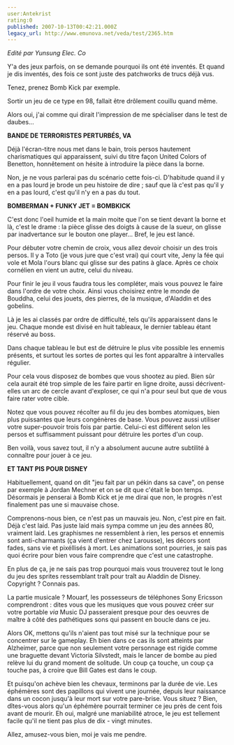 ```yaml
---
user:Antekrist
rating:0
published: 2007-10-13T00:42:21.000Z
legacy_url: http://www.emunova.net/veda/test/2365.htm
---
```

_Edité par Yunsung Elec. Co_  

Y'a des jeux parfois, on se demande pourquoi ils ont été inventés. Et quand je dis inventés, des fois ce sont juste des patchworks de trucs déjà vus.  

Tenez, prenez Bomb Kick par exemple.  

Sortir un jeu de ce type en 98, fallait être drôlement couillu quand même.  

Alors oui, j'ai comme qui dirait l'impression de me spécialiser dans le test de daubes...  

  

**BANDE DE TERRORISTES PERTURBÉS, VA**  

Déjà l'écran-titre nous met dans le bain, trois persos hautement charismatiques qui apparaissent, suivi du titre façon United Colors of Benetton, honnêtement on hésite à introduire la pièce dans la borne.  

Non, je ne vous parlerai pas du scénario cette fois-ci. D'habitude quand il y en a pas lourd je brode un peu histoire de dire ; sauf que là c'est pas qu'il y en a pas lourd, c'est qu'il n'y en a pas du tout.  

  

**BOMBERMAN + FUNKY JET = BOMBKICK**  

C'est donc l'oeil humide et la main moite que l'on se tient devant la borne et là, c'est le drame : la pièce glisse des doigts à cause de la sueur, on glisse par inadvertance sur le bouton one player... Bref, le jeu est lancé.  

  

Pour débuter votre chemin de croix, vous allez devoir choisir un des trois persos. Il y a Toto (je vous jure que c'est vrai) qui court vite, Jeny la fée qui vole et Mola l'ours blanc qui glisse sur des patins à glace. Après ce choix cornélien en vient un autre, celui du niveau.  

Pour finir le jeu il vous faudra tous les compléter, mais vous pouvez le faire dans l'ordre de votre choix. Ainsi vous choisirez entre le monde de Bouddha, celui des jouets, des pierres, de la musique, d'Aladdin et des gobelins.  

Là je les ai classés par ordre de difficulté, tels qu'ils apparaissent dans le jeu. Chaque monde est divisé en huit tableaux, le dernier tableau étant réservé au boss.  

Dans chaque tableau le but est de détruire le plus vite possible les ennemis présents, et surtout les sortes de portes qui les font apparaître à intervalles régulier.  

  

Pour cela vous disposez de bombes que vous shootez au pied. Bien sûr cela aurait été trop simple de les faire partir en ligne droite, aussi décrivent-elles un arc de cercle avant d'exploser, ce qui n'a pour seul but que de vous faire rater votre cible.  

Notez que vous pouvez récolter au fil du jeu des bombes atomiques, bien plus puissantes que leurs congénères de base. Vous pouvez aussi utiliser votre super-pouvoir trois fois par partie. Celui-ci est différent selon les persos et suffisamment puissant pour détruire les portes d'un coup.  

  

Ben voilà, vous savez tout, il n'y a absolument aucune autre subtilité à connaître pour jouer à ce jeu.  

  

**ET TANT PIS POUR DISNEY**  

Habituellement, quand on dit "jeu fait par un pékin dans sa cave", on pense par exemple à Jordan Mechner et on se dit que c'était le bon temps. Désormais je penserai à Bomb Kick et je me dirai que non, le progrès n'est finalement pas une si mauvaise chose.  

  

Comprenons-nous bien, ce n'est pas un mauvais jeu. Non, c'est pire en fait. Déjà c'est laid. Pas juste laid mais sympa comme un jeu des années 80, vraiment laid. Les graphismes ne ressemblent à rien, les persos et ennemis sont anti-charmants (ça vient d'entrer chez Larousse), les décors sont fades, sans vie et pixéllisés à mort. Les animations sont pourries, je sais pas quoi écrire pour bien vous faire comprendre que c'est une catastrophe.  

En plus de ça, je ne sais pas trop pourquoi mais vous trouverez tout le long du jeu des sprites ressemblant traît pour traît au Aladdin de Disney. Copyright ? Connais pas.  

La partie musicale ? Mouarf, les possesseurs de téléphones Sony Ericsson comprendront : dites vous que les musiques que vous pouvez créer sur votre portable _via_ Music DJ passeraient presque pour des oeuvres de maître à côté des pathétiques sons qui passent en boucle dans ce jeu.  

  

Alors OK, mettons qu'ils n'aient pas tout misé sur la technique pour se concentrer sur le gameplay. Eh bien dans ce cas ils sont atteints par Alzheimer, parce que non seulement votre personnage est rigide comme une braguette devant Victoria Silvstedt, mais le lancer de bombe au pied relève lui du grand moment de solitude. Un coup ça touche, un coup ça touche pas, à croire que Bill Gates est dans le coup.  

Et puisqu'on achève bien les chevaux, terminons par la durée de vie. Les éphémères sont des papillons qui vivent une journée, depuis leur naissance dans un cocon jusqu'à leur mort sur votre pare-brise. Vous situez ? Bien, dîtes-vous alors qu'un éphémère pourrait terminer ce jeu près de cent fois avant de mourir. Eh oui, malgré une maniabilité atroce, le jeu est tellement facile qu'il ne tient pas plus de dix - vingt minutes.  

  

Allez, amusez-vous bien, moi je vais me pendre.